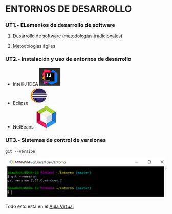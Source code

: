 # ENTORNOS DE DESARROLLO

### UT1.- ELementos de desarrollo de software

1. Desarrollo de software (metodologias tradicionales)


2. Metodologias ágiles

### UT2.- Instalación y uso de entornos de desarrollo

- IntelliJ IDEA ![imagen](/imagenes/IDEA.PNG)
- Eclipse ![imagen](/imagenes/eclipse.PNG)
- NetBeans ![imagen](/imagenes/netbeans.PNG)

### UT3.- Sistemas de control de versiones
````
git --version
````
![imagen](/imagenes/imagen1.PNG)

Todo esto está en el [Aula Virtual](https://aulavirtual33.educa.madrid.org/ies.quevedo.madrid/course/view.php?id=669)